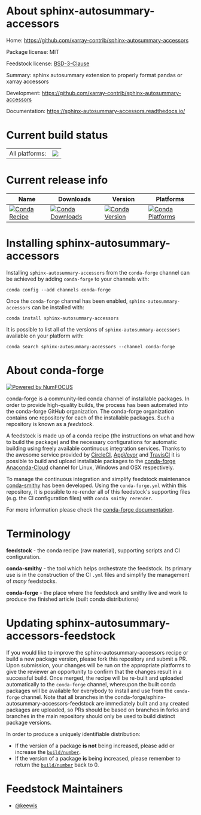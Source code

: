 About sphinx-autosummary-accessors
==================================

Home: https://github.com/xarray-contrib/sphinx-autosummary-accessors

Package license: MIT

Feedstock license: [BSD-3-Clause](https://github.com/conda-forge/sphinx-autosummary-accessors-feedstock/blob/master/LICENSE.txt)

Summary: sphinx autosummary extension to properly format pandas or xarray accessors

Development: https://github.com/xarray-contrib/sphinx-autosummary-accessors

Documentation: https://sphinx-autosummary-accessors.readthedocs.io/

Current build status
====================


<table><tr><td>All platforms:</td>
    <td>
      <a href="https://dev.azure.com/conda-forge/feedstock-builds/_build/latest?definitionId=10453&branchName=master">
        <img src="https://dev.azure.com/conda-forge/feedstock-builds/_apis/build/status/sphinx-autosummary-accessors-feedstock?branchName=master">
      </a>
    </td>
  </tr>
</table>

Current release info
====================

| Name | Downloads | Version | Platforms |
| --- | --- | --- | --- |
| [![Conda Recipe](https://img.shields.io/badge/recipe-sphinx--autosummary--accessors-green.svg)](https://anaconda.org/conda-forge/sphinx-autosummary-accessors) | [![Conda Downloads](https://img.shields.io/conda/dn/conda-forge/sphinx-autosummary-accessors.svg)](https://anaconda.org/conda-forge/sphinx-autosummary-accessors) | [![Conda Version](https://img.shields.io/conda/vn/conda-forge/sphinx-autosummary-accessors.svg)](https://anaconda.org/conda-forge/sphinx-autosummary-accessors) | [![Conda Platforms](https://img.shields.io/conda/pn/conda-forge/sphinx-autosummary-accessors.svg)](https://anaconda.org/conda-forge/sphinx-autosummary-accessors) |

Installing sphinx-autosummary-accessors
=======================================

Installing `sphinx-autosummary-accessors` from the `conda-forge` channel can be achieved by adding `conda-forge` to your channels with:

```
conda config --add channels conda-forge
```

Once the `conda-forge` channel has been enabled, `sphinx-autosummary-accessors` can be installed with:

```
conda install sphinx-autosummary-accessors
```

It is possible to list all of the versions of `sphinx-autosummary-accessors` available on your platform with:

```
conda search sphinx-autosummary-accessors --channel conda-forge
```


About conda-forge
=================

[![Powered by NumFOCUS](https://img.shields.io/badge/powered%20by-NumFOCUS-orange.svg?style=flat&colorA=E1523D&colorB=007D8A)](http://numfocus.org)

conda-forge is a community-led conda channel of installable packages.
In order to provide high-quality builds, the process has been automated into the
conda-forge GitHub organization. The conda-forge organization contains one repository
for each of the installable packages. Such a repository is known as a *feedstock*.

A feedstock is made up of a conda recipe (the instructions on what and how to build
the package) and the necessary configurations for automatic building using freely
available continuous integration services. Thanks to the awesome service provided by
[CircleCI](https://circleci.com/), [AppVeyor](https://www.appveyor.com/)
and [TravisCI](https://travis-ci.com/) it is possible to build and upload installable
packages to the [conda-forge](https://anaconda.org/conda-forge)
[Anaconda-Cloud](https://anaconda.org/) channel for Linux, Windows and OSX respectively.

To manage the continuous integration and simplify feedstock maintenance
[conda-smithy](https://github.com/conda-forge/conda-smithy) has been developed.
Using the ``conda-forge.yml`` within this repository, it is possible to re-render all of
this feedstock's supporting files (e.g. the CI configuration files) with ``conda smithy rerender``.

For more information please check the [conda-forge documentation](https://conda-forge.org/docs/).

Terminology
===========

**feedstock** - the conda recipe (raw material), supporting scripts and CI configuration.

**conda-smithy** - the tool which helps orchestrate the feedstock.
                   Its primary use is in the construction of the CI ``.yml`` files
                   and simplify the management of *many* feedstocks.

**conda-forge** - the place where the feedstock and smithy live and work to
                  produce the finished article (built conda distributions)


Updating sphinx-autosummary-accessors-feedstock
===============================================

If you would like to improve the sphinx-autosummary-accessors recipe or build a new
package version, please fork this repository and submit a PR. Upon submission,
your changes will be run on the appropriate platforms to give the reviewer an
opportunity to confirm that the changes result in a successful build. Once
merged, the recipe will be re-built and uploaded automatically to the
`conda-forge` channel, whereupon the built conda packages will be available for
everybody to install and use from the `conda-forge` channel.
Note that all branches in the conda-forge/sphinx-autosummary-accessors-feedstock are
immediately built and any created packages are uploaded, so PRs should be based
on branches in forks and branches in the main repository should only be used to
build distinct package versions.

In order to produce a uniquely identifiable distribution:
 * If the version of a package **is not** being increased, please add or increase
   the [``build/number``](https://docs.conda.io/projects/conda-build/en/latest/resources/define-metadata.html#build-number-and-string).
 * If the version of a package **is** being increased, please remember to return
   the [``build/number``](https://docs.conda.io/projects/conda-build/en/latest/resources/define-metadata.html#build-number-and-string)
   back to 0.

Feedstock Maintainers
=====================

* [@keewis](https://github.com/keewis/)

